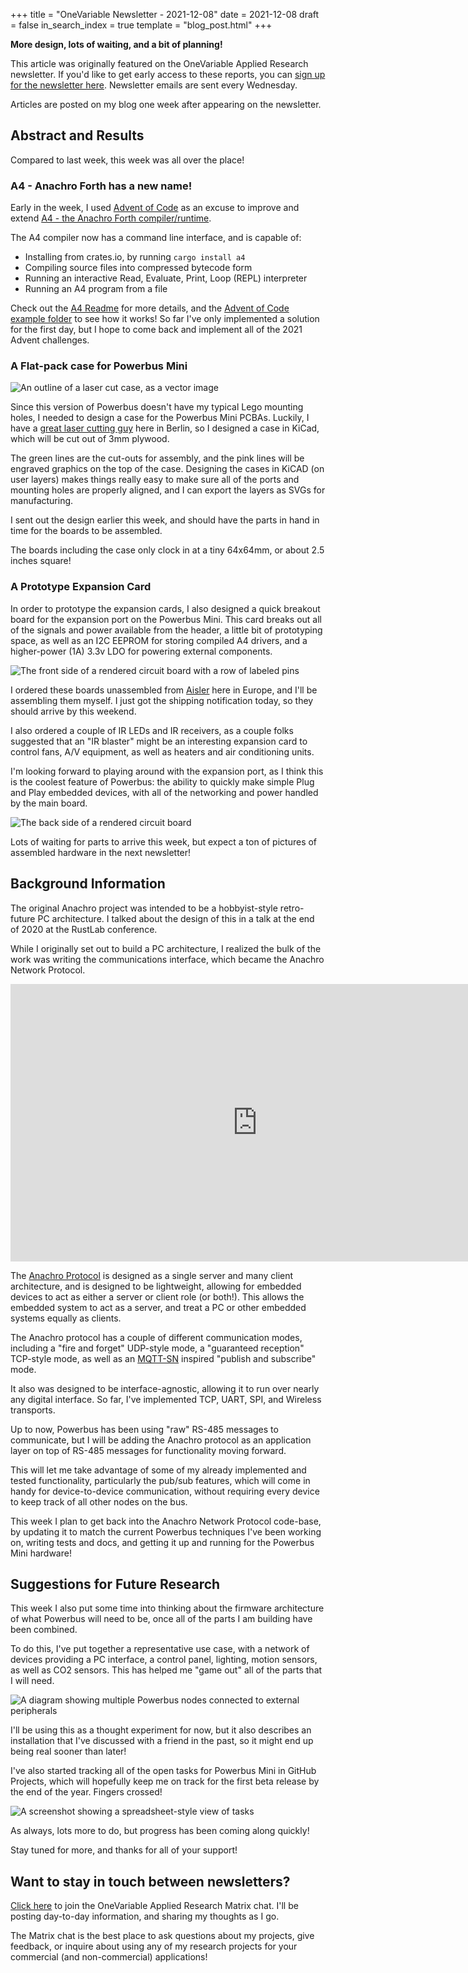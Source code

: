 +++
title = "OneVariable Newsletter - 2021-12-08"
date = 2021-12-08
draft = false
in_search_index = true
template = "blog_post.html"
+++

**More design, lots of waiting, and a bit of planning!**

This article was originally featured on the OneVariable Applied Research newsletter. If you'd like to get early access to these reports, you can [sign up for the newsletter here]. Newsletter emails are sent every Wednesday.

Articles are posted on my blog one week after appearing on the newsletter.

[sign up for the newsletter here]: https://confirmsubscription.com/h/y/258F2744861ED5E1

## Abstract and Results

Compared to last week, this week was all over the place!

<!-- more -->

### A4 - Anachro Forth has a new name!

Early in the week, I used [Advent of Code] as an excuse to improve and extend [A4 - the Anachro Forth compiler/runtime].

[Advent of Code]: https://adventofcode.com/
[A4 - the Anachro Forth compiler/runtime]: https://github.com/anachro-rs/anachro-forth/tree/main/host

The A4 compiler now has a command line interface, and is capable of:

* Installing from crates.io, by running `cargo install a4`
* Compiling source files into compressed bytecode form
* Running an interactive Read, Evaluate, Print, Loop (REPL) interpreter
* Running an A4 program from a file

Check out the [A4 Readme] for more details, and the [Advent of Code example folder] to see how it works! So far I've only implemented a solution for the first day, but I hope to come back and implement all of the 2021 Advent challenges.

[A4 Readme]: https://github.com/anachro-rs/anachro-forth/blob/main/host/README.md
[Advent of Code example folder]: https://github.com/anachro-rs/anachro-forth/tree/main/host/forth-examples/aoc-2021

### A Flat-pack case for Powerbus Mini

<img src="../images/nwsltr-2021-12-08-1.png" alt="An outline of a laser cut case, as a vector image">

Since this version of Powerbus doesn't have my typical Lego mounting holes, I needed to design a case for the Powerbus Mini PCBAs. Luckily, I have a [great laser cutting guy] here in Berlin, so I designed a case in KiCad, which will be cut out of 3mm plywood.

[great laser cutting guy]: https://lasercut-berlin.com/

The green lines are the cut-outs for assembly, and the pink lines will be engraved graphics on the top of the case. Designing the cases in KiCAD (on user layers) makes things really easy to make sure all of the ports and mounting holes are properly aligned, and I can export the layers as SVGs for manufacturing.

I sent out the design earlier this week, and should have the parts in hand in time for the boards to be assembled.

The boards including the case only clock in at a tiny 64x64mm, or about 2.5 inches square!

### A Prototype Expansion Card

In order to prototype the expansion cards, I also designed a quick breakout board for the expansion port on the Powerbus Mini. This card breaks out all of the signals and power available from the header, a little bit of prototyping space, as well as an I2C EEPROM for storing compiled A4 drivers, and a higher-power (1A) 3.3v LDO for powering external components.

<img src="../images/nwsltr-2021-12-08-2.png" alt="The front side of a rendered circuit board with a row of labeled pins">

I ordered these boards unassembled from [Aisler] here in Europe, and I'll be assembling them myself. I just got the shipping notification today, so they should arrive by this weekend.

[Aisler]: https://aisler.net/

I also ordered a couple of IR LEDs and IR receivers, as a couple folks suggested that an "IR blaster" might be an interesting expansion card to control fans, A/V equipment, as well as heaters and air conditioning units.

I'm looking forward to playing around with the expansion port, as I think this is the coolest feature of Powerbus: the ability to quickly make simple Plug and Play embedded devices, with all of the networking and power handled by the main board.

<img src="../images/nwsltr-2021-12-08-3.png" alt="The back side of a rendered circuit board">

Lots of waiting for parts to arrive this week, but expect a ton of pictures of assembled hardware in the next newsletter!

## Background Information

The original Anachro project was intended to be a hobbyist-style retro-future PC architecture. I talked about the design of this in a talk at the end of 2020 at the RustLab conference.

While I originally set out to build a PC architecture, I realized the bulk of the work was writing the communications interface, which became the Anachro Network Protocol.

<iframe width="790" height="444" src="https://www.youtube.com/embed/MvcWHmnnMuc" title="YouTube video player" frameborder="0" allow="accelerometer; autoplay; clipboard-write; encrypted-media; gyroscope; picture-in-picture" allowfullscreen></iframe>

The [Anachro Protocol] is designed as a single server and many client architecture, and is designed to be lightweight, allowing for embedded devices to act as either a server or client role (or both!). This allows the embedded system to act as a server, and treat a PC or other embedded systems equally as clients.

[Anachro Protocol]: https://anachro.computer/network/intro.html

The Anachro protocol has a couple of different communication modes, including a "fire and forget" UDP-style mode, a "guaranteed reception" TCP-style mode, as well as an [MQTT-SN] inspired "publish and subscribe" mode.

[MQTT-SN]: https://stackoverflow.com/questions/27560549/when-mqtt-sn-should-be-used-how-is-it-different-from-mqtt

It also was designed to be interface-agnostic, allowing it to run over nearly any digital interface. So far, I've implemented TCP, UART, SPI, and Wireless transports.

Up to now, Powerbus has been using "raw" RS-485 messages to communicate, but I will be adding the Anachro protocol as an application layer on top of RS-485 messages for functionality moving forward.

This will let me take advantage of some of my already implemented and tested functionality, particularly the pub/sub features, which will come in handy for device-to-device communication, without requiring every device to keep track of all other nodes on the bus.

This week I plan to get back into the Anachro Network Protocol code-base, by updating it to match the current Powerbus techniques I've been working on, writing tests and docs, and getting it up and running for the Powerbus Mini hardware!

## Suggestions for Future Research

This week I also put some time into thinking about the firmware architecture of what Powerbus will need to be, once all of the parts I am building have been combined.

To do this, I've put together a representative use case, with a network of devices providing a PC interface, a control panel, lighting, motion sensors, as well as CO2 sensors. This has helped me "game out" all of the parts that I will need.

<img src="../images/nwsltr-2021-12-08-4.png" alt="A diagram showing multiple Powerbus nodes connected to external peripherals">

I'll be using this as a thought experiment for now, but it also describes an installation that I've discussed with a friend in the past, so it might end up being real sooner than later!

I've also started tracking all of the open tasks for Powerbus Mini in GitHub Projects, which will hopefully keep me on track for the first beta release by the end of the year. Fingers crossed!

<img src="../images/nwsltr-2021-12-08-5.png" alt="A screenshot showing a spreadsheet-style view of tasks">

As always, lots more to do, but progress has been coming along quickly!

Stay tuned for more, and thanks for all of your support!

## Want to stay in touch between newsletters?

[Click here] to join the OneVariable Applied Research Matrix chat. I'll be posting day-to-day information, and sharing my thoughts as I go.

[Click here]: https://matrix.to/#/#onevariable:matrix.org

The Matrix chat is the best place to ask questions about my projects, give feedback, or inquire about using any of my research projects for your commercial (and non-commercial) applications!

[send me an email]: mailto:newsletter@onevariable.com
